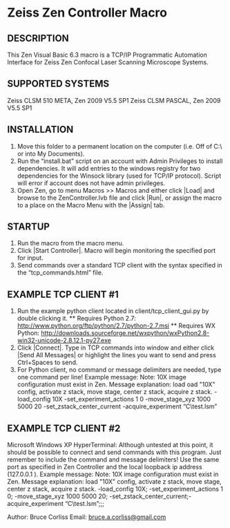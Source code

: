 # Zeiss Zen Controller Macro

## DESCRIPTION
This Zen Visual Basic 6.3 macro is a TCP/IP Programmatic Automation Interface for Zeiss Zen Confocal Laser Scanning Microscope Systems.

## SUPPORTED SYSTEMS
Zeiss CLSM 510 META, Zen 2009 V5.5 SP1
Zeiss CLSM PASCAL, Zen 2009 V5.5 SP1

## INSTALLATION
1. Move this folder to a permanent location on the computer (i.e. Off of C:\ or into My Documents). 
2. Run the “install.bat” script on an account with Admin Privileges to install dependencies. It will add entries to the windows registry for two dependencies for the Winsock library (used for TCP/IP protocol). Script will error if account does not have admin privileges.
3. Open Zen, go to menu Macros >> Macros and either click |Load| and browse to the ZenController.lvb file and click |Run|, or assign the macro to a place on the Macro Menu with the |Assign| tab.

## STARTUP
1. Run the macro from the macro menu.
2. Click |Start Controller|. Macro will begin monitoring the specified port for input.
3. Send commands over a standard TCP client with the syntax specified in the “tcp_commands.html” file.

## EXAMPLE TCP CLIENT #1
1. Run the example python client located in client/tcp_client_gui.py by double clicking it.
	** Requires Python 2.7: http://www.python.org/ftp/python/2.7/python-2.7.msi	
      ** Requires WX Python: http://downloads.sourceforge.net/wxpython/wxPython2.8-win32-unicode-2.8.12.1-py27.exe
2. Click |Connect|. Type in TCP commands into window and either click |Send All Messages| or highlight the lines you want to send and press Ctrl+Spaces to send.
3. For Python client, no command or message delimiters are needed, type one command per line!
Example message:
Note: 10X image configuration must exist in Zen. Message explanation: load oad "10X" config, activate z stack, move stage, center z stack, acquire z stack.
-load_config 10X
-set_experiment_actions 1 0
-move_stage_xyz 1000 5000 20
-set_zstack_center_current
-acquire_experiment “C\test.lsm”

## EXAMPLE TCP CLIENT #2
Microsoft Windows XP HyperTerminal: Although untested at this point, it should be possible to connect and send commands with this program. Just remember to include the command and message delimiters! Use the same port as specified in Zen Controller and the local loopback ip address (127.0.0.1 ).
Example message:
Note: 10X image configuration must exist in Zen. Message explanation: load "10X" config, activate z stack, move stage, center z stack, acquire z stack.
-load_config 10X; -set_experiment_actions 1 0; -move_stage_xyz
 1000 5000 20; -set_zstack_center_current;-acquire_experiment “C\test.lsm”;;;


Author: Bruce Corliss
Email: bruce.a.corliss@gmail.com


